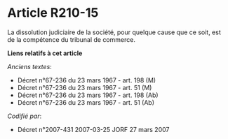 # Article R210-15

La dissolution judiciaire de la société, pour quelque cause que ce soit, est de la compétence du tribunal de commerce.

**Liens relatifs à cet article**

_Anciens textes_:

  - Décret n°67-236 du 23 mars 1967 - art. 198 (M)
  - Décret n°67-236 du 23 mars 1967 - art. 51 (M)
  - Décret n°67-236 du 23 mars 1967 - art. 198 (Ab)
  - Décret n°67-236 du 23 mars 1967 - art. 51 (Ab)

_Codifié par_:

  - Décret n°2007-431 2007-03-25 JORF 27 mars 2007
